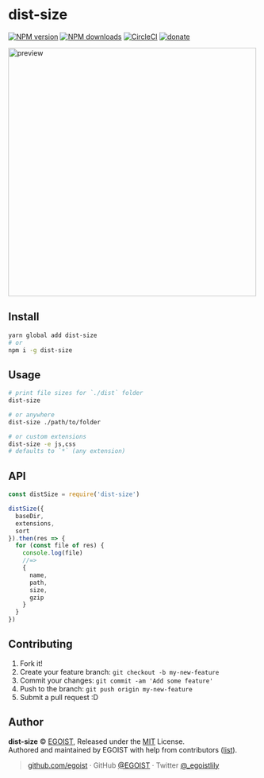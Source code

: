 
# dist-size

[![NPM version](https://img.shields.io/npm/v/dist-size.svg?style=flat)](https://npmjs.com/package/dist-size) [![NPM downloads](https://img.shields.io/npm/dm/dist-size.svg?style=flat)](https://npmjs.com/package/dist-size) [![CircleCI](https://circleci.com/gh/egoist/dist-size/tree/master.svg?style=shield)](https://circleci.com/gh/egoist/dist-size/tree/master)  [![donate](https://img.shields.io/badge/$-donate-ff69b4.svg?maxAge=2592000&style=flat)](https://github.com/egoist/donate)

<img src="https://i.loli.net/2017/08/06/5986a6715e3ce.png" alt="preview" width="500">

## Install

```bash
yarn global add dist-size
# or
npm i -g dist-size
```

## Usage

```bash
# print file sizes for `./dist` folder
dist-size

# or anywhere
dist-size ./path/to/folder

# or custom extensions
dist-size -e js,css
# defaults to `*` (any extension)
```

## API

```js
const distSize = require('dist-size')

distSize({
  baseDir,
  extensions,
  sort
}).then(res => {
  for (const file of res) {
    console.log(file)
    //=>
    {
      name,
      path,
      size,
      gzip
    }
  }
})
```

## Contributing

1. Fork it!
2. Create your feature branch: `git checkout -b my-new-feature`
3. Commit your changes: `git commit -am 'Add some feature'`
4. Push to the branch: `git push origin my-new-feature`
5. Submit a pull request :D


## Author

**dist-size** © [EGOIST](https://github.com/egoist), Released under the [MIT](./LICENSE) License.<br>
Authored and maintained by EGOIST with help from contributors ([list](https://github.com/egoist/dist-size/contributors)).

> [github.com/egoist](https://github.com/egoist) · GitHub [@EGOIST](https://github.com/egoist) · Twitter [@_egoistlily](https://twitter.com/_egoistlily)
